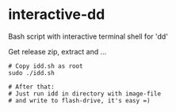 # interactive-dd
Bash script with interactive terminal shell for 'dd'

Get release zip, extract and ...
```
# Copy idd.sh as root
sudo ./idd.sh

# After that:
# Just run idd in directory with image-file
# and write to flash-drive, it's easy =)
```
